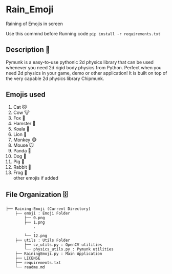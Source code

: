 # Rain_Emoji

Raining of Emojis in screen

Use this commnd before Running code
`pip install -r requirements.txt`

## Description 🌈
Pymunk is a easy-to-use pythonic 2d physics library that can be used whenever you need 2d rigid body physics from Python. Perfect when you need 2d physics in your game, demo or other application! It is built on top of the very capable 2d physics library Chipmunk.


## Emojis used
1) Cat 🐱
2) Cow 🐮
3) Fox 🦊
4) Hamster 🐹
5) Koala 🐨
6) Lion 🦁
7) Monkey 🐵
8) Mouse 🐭
9) Panda 🐼
10) Dog 🐶
11) Pig 🐷
12) Rabbit 🐰
13) Frog 🐸 <br>
other emojis if added



        
## File Organization 🗄️

```shell
├── Raining-Emoji (Current Directory)
    ├── emoji : Emoji Folder
        ├── 0.png
        ├── 1.png
            .
            .
        └── 12.png
    ├── utils : Utils Folder
        ├── cv_utils.py : OpenCV utilities
        └── physics_utils.py : Pymunk utilities
    ├── RainingEmoji.py : Main Application
    ├── LICENSE
    ├── requirements.txt
    └── readme.md
        
```
